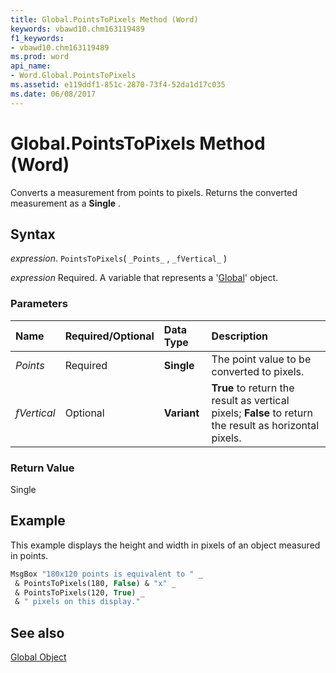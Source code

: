 ```yaml
---
title: Global.PointsToPixels Method (Word)
keywords: vbawd10.chm163119489
f1_keywords:
- vbawd10.chm163119489
ms.prod: word
api_name:
- Word.Global.PointsToPixels
ms.assetid: e119ddf1-851c-2870-73f4-52da1d17c035
ms.date: 06/08/2017
---
```



# Global.PointsToPixels Method (Word)

Converts a measurement from points to pixels. Returns the converted measurement as a  **Single** .


## Syntax

 _expression_. `PointsToPixels`( `_Points_` , `_fVertical_` )

 _expression_ Required. A variable that represents a '[Global](Word.Global.md)' object.


### Parameters



|**Name**|**Required/Optional**|**Data Type**|**Description**|
|:-----|:-----|:-----|:-----|
| _Points_|Required| **Single**|The point value to be converted to pixels.|
| _fVertical_|Optional| **Variant**| **True** to return the result as vertical pixels; **False** to return the result as horizontal pixels.|

### Return Value

Single


## Example

This example displays the height and width in pixels of an object measured in points.


```vb
MsgBox "180x120 points is equivalent to " _ 
 & PointsToPixels(180, False) & "x" _ 
 & PointsToPixels(120, True) _ 
 & " pixels on this display."
```


## See also


[Global Object](Word.Global.md)

